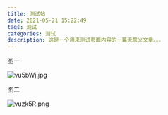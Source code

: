 ```yaml
---
title: 测试帖
date: 2021-05-21 15:22:49
tags: 测试
categories: 测试
description: 这是一个用来测试页面内容的一篇无意义文章。。。
---
```


图一

![vu5bWj.jpg](https://s1.ax1x.com/2022/08/06/vu5bWj.jpg)

图二

![vuzk5R.png](https://s1.ax1x.com/2022/08/07/vuzk5R.png)
